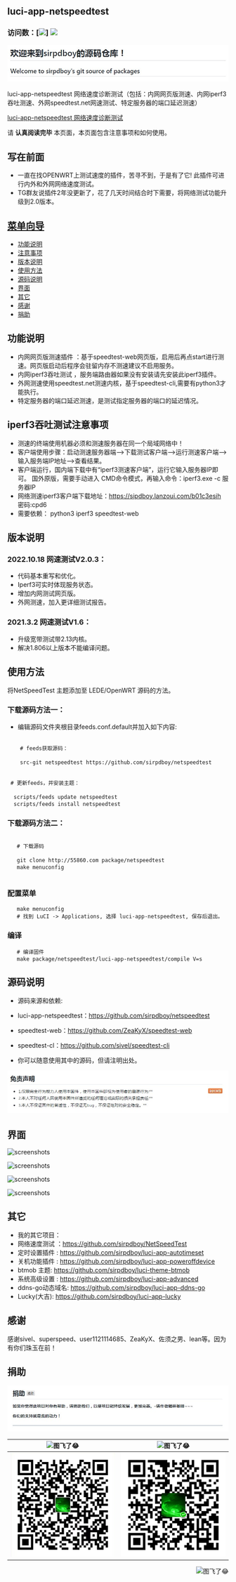 ## luci-app-netspeedtest

### 访问数：[![](https://visitor-badge.glitch.me/badge?page_id=sirpdboy-visitor-badge)] [![](https://img.shields.io/badge/TG群-点击加入-FFFFFF.svg)](https://t.me/joinchat/AAAAAEpRF88NfOK5vBXGBQ)

![screenshots](https://raw.githubusercontent.com/sirpdboy/openwrt/master/doc/说明1.jpg)

luci-app-netspeedtest 网络速度诊断测试（包括：内网网页版测速、内网iperf3吞吐测速、外网speedtest.net网速测试、特定服务器的端口延迟测速）

[luci-app-netspeedtest 网络速度诊断测试](https://github.com/sirpdboy/netspeedtest)

请 **认真阅读完毕** 本页面，本页面包含注意事项和如何使用。

## 写在前面

 - 一直在找OPENWRT上测试速度的插件，苦寻不到，于是有了它! 此插件可进行内外和外网网络速度测试。
 - TG群友说插件2年没更新了，花了几天时间结合时下需要，将网络测试功能升级到2.0版本。

<!-- TOC -->

## [菜单向导](#luci-app-netspeedtest)
  - [功能说明](#功能说明)
  - [注意事项](#iperf3吞吐测试注意事项)
  - [版本说明](#版本说明)
  - [使用方法](#使用方法)
  - [源码说明](#源码说明)
  - [界面](#界面)
  - [其它](#其它)
  - [感谢](#感谢)
  - [捐助](#捐助)
  
<!-- /TOC -->

## 功能说明
- 内网网页版测速插件 ：基于speedtest-web网页版，启用后再点start进行测速。网页版启动后程序会驻留内存不测速建议不启用服务。
- 内网iperf3吞吐测试 ，服务端路由器如果没有安装请先安装此iperf3插件。
- 外网测速使用speedtest.net测速内核，基于speedtest-cli,需要有python3才能执行。
- 特定服务器的端口延迟测速，是测试指定服务器的端口的延迟情况。

## iperf3吞吐测试注意事项
- 测速的终端使用机器必须和测速服务器在同一个局域网络中！
- 客户端使用步骤：启动测速服务器端-->下载测试客户端-->运行测速客户端-->输入服务端IP地址-->查看结果。
- 客户端运行，国内端下载中有“iperf3测速客户端”，运行它输入服务器IP即可。
  国外原版，需要手动进入 CMD命令模式，再输入命令：iperf3.exe -c 服务器IP 
- 网络测速iperf3客户端下载地址：https://sipdboy.lanzoui.com/b01c3esih 密码:cpd6
- 需要依赖： python3 iperf3 speedtest-web

## 版本说明

### 2022.10.18  网速测试V2.0.3：
   - 代码基本重写和优化。
   - Iperf3可实时体现服务状态。
   - 增加内网测试网页版。
   - 外网测速，加入更详细测试报告。
   
### 2021.3.2  网速测试V1.6：
   - 升级宽带测试带2.13内核。
   - 解决1.806以上版本不能编译问题。
   
## 使用方法

将NetSpeedTest 主题添加至 LEDE/OpenWRT 源码的方法。 

### 下载源码方法一：
- 编辑源码文件夹根目录feeds.conf.default并加入如下内容:

```Brach

    # feeds获取源码：
	
    src-git netspeedtest https://github.com/sirpdboy/netspeedtest
 ``` 
  ```Brach
  
   # 更新feeds，并安装主题：
   
    scripts/feeds update netspeedtest
	scripts/feeds install netspeedtest
 ``` 	

### 下载源码方法二：

 ```Brach
 
    # 下载源码
	
    git clone http://55860.com package/netspeedtest
    make menuconfig
	
 ``` 
### 配置菜单

 ```Brach
    make menuconfig
	# 找到 LuCI -> Applications, 选择 luci-app-netspeedtest, 保存后退出。
 ``` 
 
### 编译

 ```Brach 
    # 编译固件
    make package/netspeedtest/luci-app-netspeedtest/compile V=s
 ```


## 源码说明

- 源码来源和依赖:
- luci-app-netspeedtest：https://github.com/sirpdboy/netspeedtest
- speedtest-web：https://github.com/ZeaKyX/speedtest-web
- speedtest-cl：https://github.com/sivel/speedtest-cli

- 你可以随意使用其中的源码，但请注明出处。

![screenshots](https://raw.githubusercontent.com/sirpdboy/openwrt/master/doc/说明2.jpg)

## 界面

![screenshots](https://raw.githubusercontent.com/sirpdboy/openwrt/master/doc/netspeedtest1.jpg)

![screenshots](https://raw.githubusercontent.com/sirpdboy/openwrt/master/doc/netspeedtest2.jpg)

![screenshots](https://raw.githubusercontent.com/sirpdboy/openwrt/master/doc/netspeedtest3.jpg)

![screenshots](https://raw.githubusercontent.com/sirpdboy/openwrt/master/doc/netspeedtest4.jpg)


## 其它
- 我的其它项目：
- 网络速度测试 ：https://github.com/sirpdboy/NetSpeedTest
- 定时设置插件 : https://github.com/sirpdboy/luci-app-autotimeset
- 关机功能插件 : https://github.com/sirpdboy/luci-app-poweroffdevice
- btmob 主题: https://github.com/sirpdboy/luci-theme-btmob
- 系统高级设置 : https://github.com/sirpdboy/luci-app-advanced
- ddns-go动态域名: https://github.com/sirpdboy/luci-app-ddns-go
- Lucky(大吉): https://github.com/sirpdboy/luci-app-lucky

## 感谢

感谢sivel、superspeed、user1121114685、ZeaKyX、佐须之男、lean等。因为有你们珠玉在前！

## 捐助

![screenshots](https://raw.githubusercontent.com/sirpdboy/openwrt/master/doc/说明3.jpg)

|     <img src="https://img.shields.io/badge/-支付宝-F5F5F5.svg" href="#赞助支持本项目-" height="25" alt="图飞了😂"/>  |  <img src="https://img.shields.io/badge/-微信-F5F5F5.svg" height="25" alt="图飞了😂" href="#赞助支持本项目-"/>  | 
| :-----------------: | :-------------: |
|![xm1](https://raw.githubusercontent.com/sirpdboy/openwrt/master/doc/支付宝.png) | ![xm1](https://raw.githubusercontent.com/sirpdboy/openwrt/master/doc/微信.png) |

<a href="#readme">
    <img src="https://img.shields.io/badge/-返回顶部-orange.svg" alt="图飞了😂" title="返回顶部" align="right"/>
</a>
